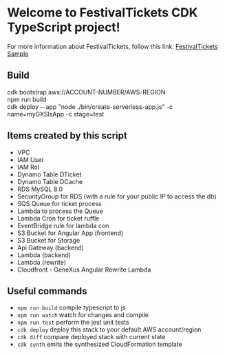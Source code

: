 # Welcome to FestivalTickets CDK TypeScript project!

For more information about FestivalTickets, follow this link:
[FestivalTickets Sample](https://wiki.genexus.com/commwiki/servlet/wiki?51266,KB%3AFestivalTickets+-+High+Scalability+Sample)

## Build
cdk bootstrap aws://ACCOUNT-NUMBER/AWS-REGION\
npm run build\
cdk deploy --app "node ./bin/create-serverless-app.js" -c name=myGXSlsApp -c stage=test

## Items created by this script
* VPC
* IAM User
* IAM Rol
* Dynamo Table DTicket
* Dynamo Table DCache
* RDS MySQL 8.0
* SecurityGroup for RDS (with a rule for your public IP to access the db)
* SQS Queue for ticket process
* Lambda to process the Queue
* Lambda Cron for ticket ruffle
* EventBridge rule for lambda con
* S3 Bucket for Angular App (frontend)
* S3 Bucket for Storage
* Api Gateway (backend)
* Lambda (backend)
* Lambda (rewrite)
* Cloudfront - GeneXus Angular Rewrite Lambda

## Useful commands

 * `npm run build`   compile typescript to js
 * `npm run watch`   watch for changes and compile
 * `npm run test`    perform the jest unit tests
 * `cdk deploy`      deploy this stack to your default AWS account/region
 * `cdk diff`        compare deployed stack with current state
 * `cdk synth`       emits the synthesized CloudFormation template
